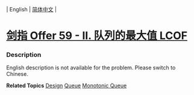 | English | [简体中文](README.md) |

# [剑指 Offer 59 - II. 队列的最大值 LCOF](https://leetcode.cn/problems/dui-lie-de-zui-da-zhi-lcof)
 ### Description
<p>English description is not available for the problem. Please switch to Chinese.</p>

**Related Topics**  [Design](https://leetcode.cn/tag/design) [Queue](https://leetcode.cn/tag/queue) [Monotonic Queue](https://leetcode.cn/tag/monotonic-queue) 